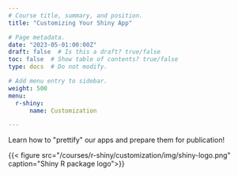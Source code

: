 ```yaml
---
# Course title, summary, and position.
title: "Customizing Your Shiny App"

# Page metadata.
date: "2023-05-01:00:00Z"
draft: false  # Is this a draft? true/false
toc: false  # Show table of contents? true/false
type: docs  # Do not modify.

# Add menu entry to sidebar.
weight: 500
menu:
  r-shiny:
      name: Customization

---
```


Learn how to "prettify" our apps and prepare them for publication!

{{< figure src="/courses/r-shiny/customization/img/shiny-logo.png" caption="Shiny R package logo">}}
